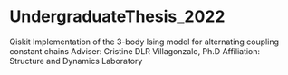 # UndergraduateThesis_2022
Qiskit Implementation of the 3-body Ising model for alternating coupling constant chains
Adviser: Cristine DLR Villagonzalo, Ph.D
Affiliation: Structure and Dynamics Laboratory
